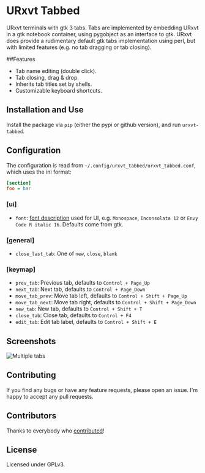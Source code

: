 # URxvt Tabbed

URxvt terminals with gtk 3 tabs.
Tabs are implemented by embedding URxvt in a gtk notebook container, using pygobject as an interface to gtk.
URxvt does provide a rudimentary default gtk tabs implementation using perl, but with limited features (e.g. no tab dragging or tab closing).

##Features

- Tab name editing (double click).
- Tab closing, drag & drop.
- Inherits tab titles set by shells.
- Customizable keyboard shortcuts.

## Installation and Use
Install the package via `pip` (either the pypi or github version), and run `urxvt-tabbed`.

## Configuration

The configuration is read from `~/.config/urxvt_tabbed/urxvt_tabbed.conf`, which uses the ini format:

```ini
[section]
foo = bar
```

### [ui]

- `font`: [font description][font-desc] used for UI, e.g. `Monospace`, `Inconsolata 12` or `Envy Code R italic 16`. Defaults come from gtk.

[font-desc]: http://www.pygtk.org/docs/pygtk/class-pangofontdescription.html

### [general]
- `close_last_tab`: One of `new`, `close`, `blank`

### [keymap]
- `prev_tab`: Previous tab, defaults to `Control + Page_Up`
- `next_tab`: Next tab, defaults to `Control + Page_Down`
- `move_tab_prev`: Move tab left, defaults to `Control + Shift + Page_Up`
- `move_tab_next`: Move tab right, defaults to `Control + Shift + Page_Down`
- `new_tab`: New tab, defaults to `Control + Shift + T`
- `close_tab`: Close tab, defaults to `Control + F4`
- `edit_tab`: Edit tab label, defaults to `Control + Shift + E`

## Screenshots

![Multiple tabs](https://raw.githubusercontent.com/simonzack/urxvt-tabbed/master/screenshots/screenshot.png)

## Contributing

If you find any bugs or have any feature requests, please open an issue.
I'm happy to accept any pull requests.

## Contributors
Thanks to everybody who [contributed](https://github.com/simonzack/urxvt-tabbed/graphs/contributors)!

## License
Licensed under GPLv3.
